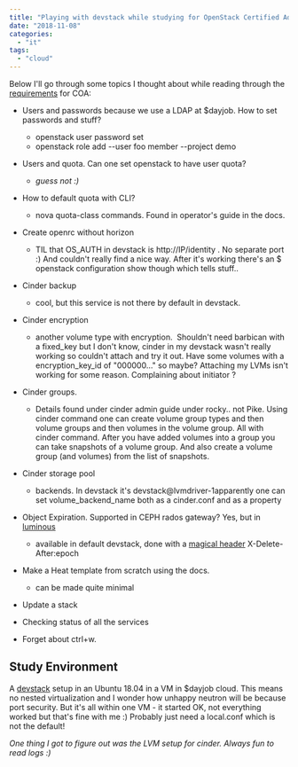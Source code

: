 ```yaml
---
title: "Playing with devstack while studying for OpenStack Certified Administrator"
date: "2018-11-08"
categories: 
  - "it"
tags: 
  - "cloud"
---
```


Below I'll go through some topics I thought about while reading through the [requirements](https://www.openstack.org/coa/requirements/) for COA:

- Users and passwords because we use a LDAP at $dayjob. How to set passwords and stuff?
    - openstack user password set
    - openstack role add --user foo member --project demo
- Users and quota. Can one set openstack to have user quota? 
    - _guess not :)_
- How to default quota with CLI?
    - nova quota-class commands. Found in operator's guide in the docs.
- Create openrc without horizon
    - TIL that OS\_AUTH in devstack is http://IP/identity . No separate port :) And couldn't really find a nice way. After it's working there's an $ openstack configuration show though which tells stuff..
- Cinder backup
    - cool, but this service is not there by default in devstack.
- Cinder encryption 
    - another volume type with encryption.  Shouldn't need barbican with a fixed\_key but I don't know, cinder in my devstack wasn't really working so couldn't attach and try it out. Have some volumes with a encryption\_key\_id of "000000..." so maybe? Attaching my LVMs isn't working for some reason. Complaining about initiator ?
- Cinder groups.
    - Details found under cinder admin guide under rocky.. not Pike. Using cinder command one can create volume group types and then volume groups and then volumes in the volume group. All with cinder command. After you have added volumes into a group you can take snapshots of a volume group. And also create a volume group (and volumes) from the list of snapshots.
- Cinder storage pool
    - backends. In devstack it's devstack@lvmdriver-1apparently one can set volume\_backend\_name both as a cinder.conf and as a property

- Object Expiration. Supported in CEPH rados gateway? Yes, but in [luminous](http://docs.ceph.com/docs/luminous/radosgw/s3/)
    - available in default devstack, done with a [magical header](https://docs.openstack.org/ocata/user-guide/cli-swift-set-object-expiration.html) X-Delete-After:epoch
- Make a Heat template from scratch using the docs. 
    - can be made quite minimal
- Update a stack
- Checking status of all the services
- Forget about ctrl+w.

## Study Environment

A [devstack](https://docs.openstack.org/devstack/latest/) setup in an Ubuntu 18.04 in a VM in $dayjob cloud. This means no nested virtualization and I wonder how unhappy neutron will be because port security. But it's all within one VM - it started OK, not everything worked but that's fine with me :) Probably just need a local.conf which is not the default!

_One thing I got to figure out was the LVM setup for cinder. Always fun to read logs :)_
